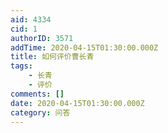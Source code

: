 ```yaml
---
aid: 4334
cid: 1
authorID: 3571
addTime: 2020-04-15T01:30:00.000Z
title: 如何评价曹长青
tags:
    - 长青
    - 评价
comments: []
date: 2020-04-15T01:30:00.000Z
category: 问答
---
```



